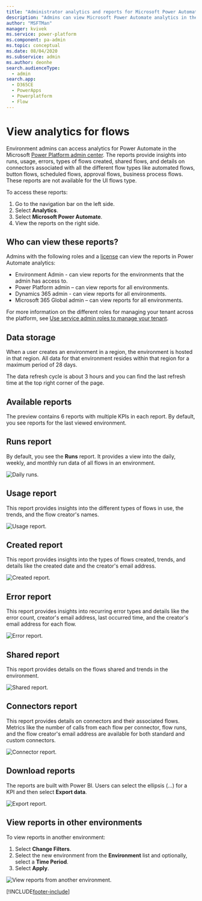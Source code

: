 ```yaml
---
title: "Administrator analytics and reports for Microsoft Power Automate"
description: "Admins can view Microsoft Power Automate analytics in the Power Platform admin center, including reports on run data of flows, flows created, usage, and errors."
author: "MSFTMan"
manager: kvivek
ms.service: power-platform
ms.component: pa-admin
ms.topic: conceptual
ms.date: 08/04/2020
ms.subservice: admin
ms.author: deonhe
search.audienceType: 
  - admin
search.app:
  - D365CE
  - PowerApps
  - Powerplatform
  - Flow
---
```

# View analytics for flows

Environment admins can access analytics for Power Automate in the Microsoft [Power Platform admin center](https://admin.powerplatform.microsoft.com/analytics/flow). The reports provide insights into runs, usage, errors, types of flows created, shared flows, and details on connectors associated with all the different flow types like automated flows, button flows, scheduled flows, approval flows, business process flows. These reports are not available for the UI flows type.

To access these reports:

1. Go to the navigation bar on the left side.
2. Select **Analytics**.
3. Select **Microsoft Power Automate**.
4. View the reports on the right side.

## Who can view these reports?

Admins with the following roles and a [license](pricing-billing-skus.md) can view the reports in Power Automate analytics:
- Environment Admin - can view reports for the environments that the admin has access to.
- Power Platform admin – can view reports for all environments.
- Dynamics 365 admin - can view reports for all environments.
- Microsoft 365 Global admin – can view reports for all environments.

For more information on the different roles for managing your tenant across the platform, see [Use service admin roles to manage your tenant](use-service-admin-role-manage-tenant.md).

## Data storage

When a user creates an environment in a region, the environment is hosted in that region. All data for that environment resides within that region for a maximum period of 28 days. 

The data refresh cycle is about 3 hours and you can find the last refresh time at the top right corner of the page.

## Available reports

The preview contains 6 reports with multiple KPIs in each report. By default, you see reports for the last viewed environment. 


## Runs report

By default, you see the **Runs** report. It provides a view into the daily, weekly, and monthly run data of all flows in an environment.


![Daily runs.](media/analytics-flow/daily-runs.png)


## Usage report

This report provides insights into the different types of flows in use, the trends, and the flow creator's names.

![Usage report.](media/analytics-flow/usage-report.png)

## Created report

This report provides insights into the types of flows created, trends, and details like the created date and the creator's email address.

![Created report.](media/analytics-flow/created-report.png)


## Error report

This report provides insights into recurring error types and details like the error count, creator's email address, last occurred time, and the creator's email address for each flow.

![Error report.](media/analytics-flow/error-report.png)

## Shared report

This report provides details on the flows shared and trends in the environment.

![Shared report.](media/analytics-flow/shared-report.png)

## Connectors report

This report provides details on connectors and their associated flows. Metrics like the number of calls from each flow per connector, flow runs, and the flow creator's email address are available for both standard and custom connectors.


![Connector report.](media/analytics-flow/connectors-report.png)

## Download reports

The reports are built with Power BI. Users can select the ellipsis (…) for a KPI and then select **Export data**.

![Export report.](media/analytics-flow/export-report.png)

## View reports in other environments

To view reports in another environment:

1. Select **Change Filters**.
1. Select the new environment from the **Environment** list and optionally, select a **Time Period**.
1. Select **Apply**.


![View reports from another environment.](media/analytics-flow/new-environment.png)


[!INCLUDE[footer-include](../includes/footer-banner.md)]
